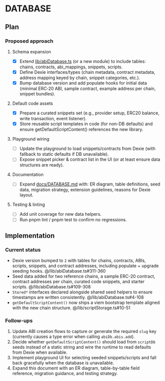 # DATABASE

## Plan

### Proposed approach

1. Schema expansion

    - [x] Extend [lib/abiDatabase.ts](lib/abiDatabase.ts) (or a new module) to include tables: chains, contracts, abi_mappings, snippets, scripts.
    - [x] Define Dexie interfaces/types (chain metadata, contract metadata, address mapping keyed by chain, snippet categories, etc.).
    - [x] Bump database version and add populate hooks for initial data (minimal ERC‑20 ABI, sample contract, example address per chain, snippet bundles).

2. Default code assets

    - [x] Prepare a curated snippets set (e.g., provider setup, ERC20 balance, write transaction, event listener).
    - [x] Store reusable script templates in code (for non-DB defaults) and ensure getDefaultScriptContent() references the new library.

3. Playground wiring

    - [ ] Update the playground to load snippets/contracts from Dexie (with fallback to static defaults if DB unavailable).
    - [ ] Expose snippet picker & contract list in the UI (or at least ensure data structures are ready).

4. Documentation

    - [ ] Expand [docs/DATABASE.md](docs/DATABASE.md) with: ER diagram, table definitions, seed data, migration strategy, extension guidelines, reasons for Dexie layout.

5. Testing & linting

    - [ ] Add unit coverage for new data helpers.
    - [ ] Run pnpm lint / pnpm test to confirm no regressions.

## Implementation

### Current status

- Dexie version bumped to `2` with tables for chains, contracts, ABIs, scripts, snippets, and contract addresses, including populate + upgrade seeding hooks. @/lib/abiDatabase.ts#311-360
- Seed data added for two reference chains, a sample ERC-20 contract, contract addresses per chain, curated code snippets, and starter scripts. @/lib/abiDatabase.ts#109-308
- `Stored*` interfaces declared alongside shared seed helpers to ensure timestamps are written consistently. @/lib/abiDatabase.ts#4-108
- `getDefaultScriptContent()` now ships a viem bootstrap template aligned with the new chain structure. @/lib/scriptStorage.ts#10-51

### Follow-ups

1. Update ABI creation flows to capture or generate the required `slug` key (currently causes a type error when calling `abiDb.abis.add`).
2. Decide whether `getDefaultScriptContent()` should load from `scriptDb` seeds instead of a static string and wire the runtime to read defaults from Dexie when available.
3. Implement playground UI for selecting seeded snippets/scripts and fall back gracefully when the database is unavailable.
4. Expand this document with an ER diagram, table-by-table field reference, migration guidance, and testing strategy.
